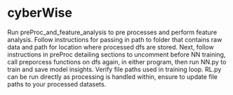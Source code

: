# cyberWise
Run preProc_and_feature_analysis to pre processes and perform feature analysis. Follow instructions for passing in path to folder that contains raw data and path for location where processed dfs are stored.
Next, follow instructions in preProc detailing sections to uncomment before NN training, call preporcess functions on dfs again, in either program, then run NN.py to train and save model insights. Verify file paths used in training loop.
RL.py can be run directly as processing is handled within, ensure to update file paths to your processed datasets. 
